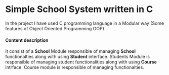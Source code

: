 # Simple School System written in C

In the project I have used C programming language in a Modular way (Some features of Object Oriented Programming OOP)

#### Content description

It consist of a **School** Module responsible of managing **School** functionalties along with using **Student** interface. Students Module is responsible of managing student functionalities along with using **Course** intrface. Course module is responsible of managing functionalties.

